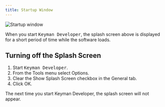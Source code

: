 ```yaml
---
title: Startup Window
---
```


![Startup window](/cdn/deploy/img/developer/100/ui/frmStartup.4ad8404bf7b451ff4cca860896142486.png)

When you start <kbd>Keyman Developer</kbd>, the
splash screen above is displayed for a short period of time while the
software loads.

## Turning off the Splash Screen

1.  Start <kbd>Keyman Developer</kbd>.
2.  From the Tools menu select Options.
3.  Clear the Show Splash Screen checkbox in the General tab.
4.  Click OK.

The next time you start Keyman Developer, the splash screen will not appear.